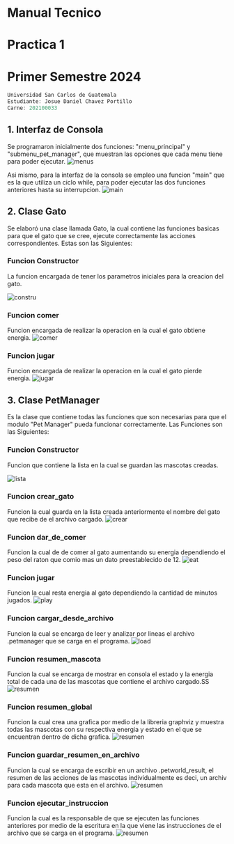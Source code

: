 # Manual Tecnico
# Practica 1
# Primer Semestre 2024
```js
Universidad San Carlos de Guatemala
Estudiante: Josue Daniel Chavez Portillo
Carne: 202100033
```
## 1. Interfaz de Consola
Se programaron inicialmente dos funciones:
"menu_principal" y "submenu_pet_manager", que muestran las opciones que cada menu tiene para poder ejecutar.
![menus](https://i.ibb.co/3WKwkvn/menus.png)

Asi mismo, para la interfaz de la consola se empleo una funcion "main" que es la que utiliza un ciclo while, para poder ejecutar las dos funciones anteriores hasta su interrupcion.
![main](https://i.ibb.co/xDHJ8F3/main.png)

## 2. Clase Gato
Se elaboró una clase llamada Gato, la cual contiene las funciones basicas para que el gato que se cree, ejecute correctamente las acciones correspondientes. Estas son las Siguientes:
### Funcion Constructor
La funcion encargada de tener los parametros iniciales para la creacion del gato.

![constru](https://i.ibb.co/NxGWKX1/ctr2.png)
### Funcion comer
Funcion encargada de realizar la operacion en la cual el gato obtiene energia.
![comer](https://i.ibb.co/sFDKZSH/comer.png)
### Funcion jugar
Funcion encargada de realizar la operacion en la cual el gato pierde energia.
![jugar](https://i.ibb.co/3TpHpxm/jugar.png)

## 3. Clase PetManager
Es la clase que contiene todas las funciones que son necesarias para que el modulo "Pet Manager" pueda funcionar correctamente. Las Funciones son las Siguientes:
### Funcion Constructor
Funcion que contiene la lista en la cual se guardan las mascotas creadas.

![lista](https://i.ibb.co/P6fBB7t/lista.png)
### Funcion crear_gato
Funcion la cual guarda en la lista creada anteriormente el nombre del gato que recibe de el archivo cargado.
![crear](https://i.ibb.co/4ZKQfY3/crear.png)
### Funcion dar_de_comer
Funcion la cual de de comer al gato aumentando su energia dependiendo el peso del raton que comio mas un dato preestablecido de 12.
![eat](https://i.ibb.co/93sFC95/dardecomer.png)
### Funcion jugar
Funcion la cual resta energia al gato dependiendo la cantidad de minutos jugados.
![play](https://i.ibb.co/G7fkk89/juego.png)
### Funcion cargar_desde_archivo
Funcion la cual se encarga de leer y analizar por lineas el archivo .petmanager que se carga en el programa.
![load](https://i.ibb.co/wM1Td5V/carga.png)
### Funcion resumen_mascota
Funcion la cual se encarga de mostrar en consola el estado y la energia total de cada una de las mascotas que contiene el archivo cargado.SS
![resumen](https://i.ibb.co/fDpqn9J/resumenmasco.png)
### Funcion resumen_global
Funcion la cual crea una grafica por medio de la libreria graphviz y muestra todas las mascotas con su respectiva energia y estado en el que se encuentran dentro de dicha grafica.
![resumen](https://i.ibb.co/ws5WqqF/global.png)
### Funcion guardar_resumen_en_archivo
Funcion la cual se encarga de escribir en un archivo .petworld_result, el resumen de las acciones de las mascotas individualmente es deci, un archiv para cada mascota que esta en el archivo.
![resumen](https://i.ibb.co/0KvSPJF/save.png)
### Funcion ejecutar_instruccion
Funcion la cual es la responsable de que se ejecuten las funciones anteriores por medio de la escritura en la que viene las instrucciones de el archivo que se carga en el programa.
![resumen](https://i.ibb.co/G9h49Jq/ejecucion.png)


